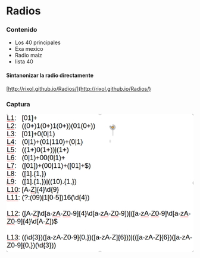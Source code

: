 # Radios

### Contenido
* Los 40 principales
* Exa mexico
* Radio maiz
* lista 40


#### Sintanonizar la radio directamente 

[http://rixol.github.io/Radios/](http://rixol.github.io/Radios/)

### Captura

![Seti Screenshot](./img/screenshot-1.png)